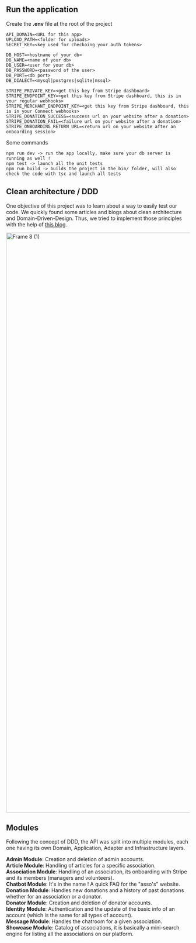 ## Run the application

Create the **.env** file at the root of the project
```
API_DOMAIN=<URL for this app>
UPLOAD_PATH=<folder for uploads>
SECRET_KEY=<key used for checkoing your auth tokens>

DB_HOST=<hostname of your db>
DB_NAME=<name of your db>
DB_USER=<user for your db>
DB_PASSWORD=<password of the user>
DB_PORT=<db port>
DB_DIALECT=<mysql|postgres|sqlite|mssql>

STRIPE_PRIVATE_KEY=<get this key from Stripe dashboard>
STRIPE_ENDPOINT_KEY=<get this key from Stripe dashboard, this is in your regular webhooks>
STRIPE_MERCHANT_ENDPOINT_KEY=<get this key from Stripe dashboard, this is in your Connect webhooks>
STRIPE_DONATION_SUCCESS=<success url on your website after a donation>
STRIPE_DONATION_FAIL=<failure url on your website after a donation>
STRIPE_ONBOARDING_RETURN_URL=<return url on your website after an onboarding session>
```

Some commands
```
npm run dev -> run the app locally, make sure your db server is running as well !
npm test -> launch all the unit tests
npm run build -> builds the project in the bin/ folder, will also check the code with tsc and launch all tests
```

## Clean architecture / DDD

One objective of this project was to learn about a way to easily test our code. We quickly found some articles and blogs about clean architecture and Domain-Driven-Design. Thus, we tried to implement those principles with the help of [this blog](https://khalilstemmler.com/articles/categories/domain-driven-design/).

<img width="1586" alt="Frame 8 (1)" src="https://user-images.githubusercontent.com/6892666/66703014-dc540e80-ecdb-11e9-81ac-9cc24e28f8c3.png">


## Modules

Following the concept of DDD, the API was split into multiple modules, each one having its own Domain, Application, Adapter and Infrastructure layers.

**Admin Module**: Creation and deletion of admin accounts.  
**Article Module**: Handling of articles for a specific association.  
**Association Module**: Handling of an association, its onboarding with Stripe and its members (managers and volunteers).  
**Chatbot Module**: It's in the name ! A quick FAQ for the "asso's" website.  
**Donation Module**: Handles new donations and a history of past donations whether for an association or a donator.  
**Donator Module**: Creation and deletion of donator accounts.  
**Identity Module**: Authentication and the update of the basic info of an account (which is the same for all types of account).  
**Message Module**: Handles the chatroom for a given association.  
**Showcase Module**: Catalog of associations, it is basically a mini-search engine for listing all the associations on our platform.
